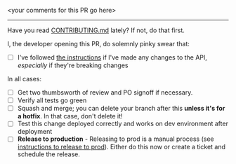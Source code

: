 \<your comments for this PR go here\>

---

Have you read [CONTRIBUTING.md](https://github.com/DataBiosphere/bond/blob/develop/CONTRIBUTING.md) lately? If not, do that first.

I, the developer opening this PR, do solemnly pinky swear that:

- [ ] I've followed [the instructions](https://github.com/DataBiosphere/bond/blob/develop/CONTRIBUTING.md#api-changes) if I've made any changes to the API, _especially_ if they're breaking changes

In all cases:

- [ ] Get two thumbsworth of review and PO signoff if necessary. 
- [ ] Verify all tests go green
- [ ] Squash and merge; you can delete your branch after this **unless it's for a hotfix**. In that case, don't delete it!
- [ ] Test this change deployed correctly and works on dev environment after deployment
- [ ] **Release to production** - Releasing to prod is a manual process (see [instructions to release to prod](https://github.com/DataBiosphere/bond/blob/develop/README.md#production-deployment-checklist)). Either do this now or create a ticket and schedule the release.
